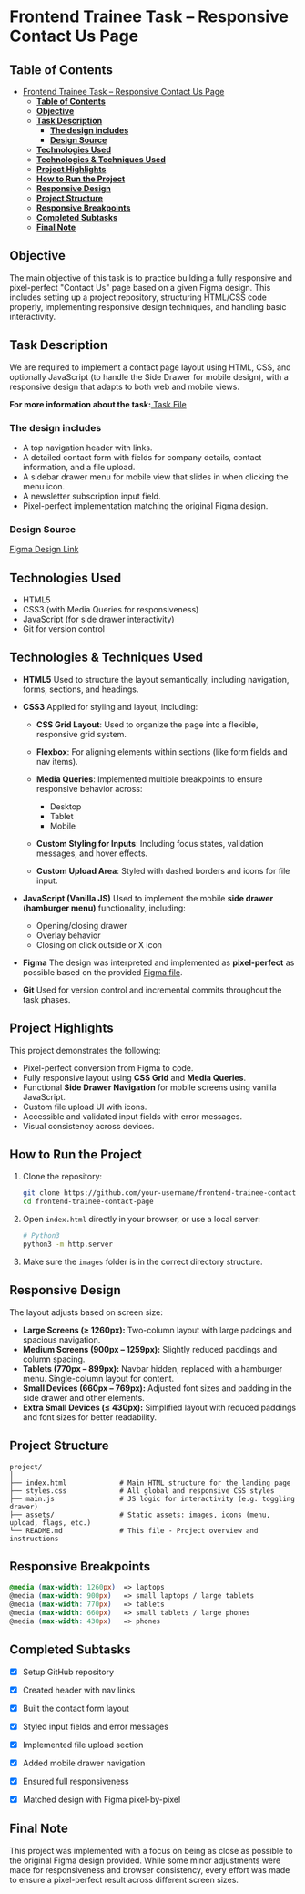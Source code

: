 # Frontend Trainee Task – Responsive Contact Us Page

## **Table of Contents**

- [Frontend Trainee Task – Responsive Contact Us Page](#frontend-trainee-task--responsive-contact-us-page)
  - [**Table of Contents**](#table-of-contents)
  - [**Objective**](#objective)
  - [**Task Description**](#task-description)
    - [**The design includes**](#the-design-includes)
    - [**Design Source**](#design-source)
  - [**Technologies Used**](#technologies-used)
  - [**Technologies \& Techniques Used**](#technologies--techniques-used)
  - [**Project Highlights**](#project-highlights)
  - [**How to Run the Project**](#how-to-run-the-project)
  - [**Responsive Design**](#responsive-design)
  - [**Project Structure**](#project-structure)
  - [**Responsive Breakpoints**](#responsive-breakpoints)
  - [**Completed Subtasks**](#completed-subtasks)
  - [**Final Note**](#final-note)

## </a>**Objective**
The main objective of this task is to practice building a fully responsive and pixel-perfect "Contact Us" page based on a given Figma design. This includes setting up a project repository, structuring HTML/CSS code properly, implementing responsive design techniques, and handling basic interactivity.

## </a>**Task Description**
We are required to implement a contact page layout using HTML, CSS, and optionally JavaScript (to handle the Side Drawer for mobile design), with a responsive design that adapts to both web and mobile views.

<span><strong>For more information about the task:</strong><a href="FE Trainee First Task.pdf"> Task File</a></span>

### </a>**The design includes**
<ul>
    <li>A top navigation header with links.</li>
    <li>A detailed contact form with fields for company details, contact information, and a file upload.</li>
    <li>A sidebar drawer menu for mobile view that slides in when clicking the menu icon.</li>
    <li>A newsletter subscription input field.</li>
    <li>Pixel-perfect implementation matching the original Figma design.</li>
</ul>

### </a>**Design Source**
[Figma Design Link](https://www.figma.com/design/OM5tJ8OWH102HaB4qcm7JL/Application-Form--Community-?node-id=0-1&p=f&t=clWf3BCAkk81SWFd-0)

## **Technologies Used**
<ul>
    <li>HTML5</li>
    <li>CSS3 (with Media Queries for responsiveness)</li>
    <li>JavaScript (for side drawer interactivity)</li>
    <li>Git for version control</li>
</ul>

## **Technologies & Techniques Used**

* **HTML5**
  Used to structure the layout semantically, including navigation, forms, sections, and headings.

* **CSS3**
  Applied for styling and layout, including:

  * **CSS Grid Layout**: Used to organize the page into a flexible, responsive grid system.
  * **Flexbox**: For aligning elements within sections (like form fields and nav items).
  * **Media Queries**: Implemented multiple breakpoints to ensure responsive behavior across:

    * Desktop
    * Tablet
    * Mobile
  * **Custom Styling for Inputs**: Including focus states, validation messages, and hover effects.
  * **Custom Upload Area**: Styled with dashed borders and icons for file input.

* **JavaScript (Vanilla JS)**
  Used to implement the mobile **side drawer (hamburger menu)** functionality, including:

  * Opening/closing drawer
  * Overlay behavior
  * Closing on click outside or X icon

* **Figma**
  The design was interpreted and implemented as **pixel-perfect** as possible based on the provided [Figma file](https://www.figma.com/design/OM5tJ8OWH102HaB4qcm7JL/Application-Form--Community-?node-id=0-1&p=f&t=clWf3BCAkk81SWFd-0).

* **Git**
  Used for version control and incremental commits throughout the task phases.

## **Project Highlights**

This project demonstrates the following:

* Pixel-perfect conversion from Figma to code.
* Fully responsive layout using **CSS Grid** and **Media Queries**.
* Functional **Side Drawer Navigation** for mobile screens using vanilla JavaScript.
* Custom file upload UI with icons.
* Accessible and validated input fields with error messages.
* Visual consistency across devices.

## **How to Run the Project**

1. Clone the repository:

   ```bash
   git clone https://github.com/your-username/frontend-trainee-contact-page.git
   cd frontend-trainee-contact-page
   ```

2. Open `index.html` directly in your browser, or use a local server:

   ```bash
   # Python3
   python3 -m http.server
   ```

3. Make sure the `images` folder is in the correct directory structure.

## **Responsive Design**

The layout adjusts based on screen size:

* **Large Screens (≥ 1260px):** Two-column layout with large paddings and spacious navigation.
* **Medium Screens (900px – 1259px):** Slightly reduced paddings and column spacing.
* **Tablets (770px – 899px):** Navbar hidden, replaced with a hamburger menu. Single-column layout for content.
* **Small Devices (660px – 769px):** Adjusted font sizes and padding in the side drawer and other elements.
* **Extra Small Devices (≤ 430px):** Simplified layout with reduced paddings and font sizes for better readability.
  
## **Project Structure**

```
project/
│
├── index.html             # Main HTML structure for the landing page
├── styles.css             # All global and responsive CSS styles
├── main.js                # JS logic for interactivity (e.g. toggling drawer)
├── assets/                # Static assets: images, icons (menu, upload, flags, etc.)
└── README.md              # This file - Project overview and instructions
```

## **Responsive Breakpoints**

```css
@media (max-width: 1260px)  => laptops
@media (max-width: 900px)   => small laptops / large tablets
@media (max-width: 770px)   => tablets
@media (max-width: 660px)   => small tablets / large phones
@media (max-width: 430px)   => phones
```

## **Completed Subtasks**

* [x] Setup GitHub repository
* [x] Created header with nav links
* [x] Built the contact form layout
* [x] Styled input fields and error messages
* [x] Implemented file upload section
* [x] Added mobile drawer navigation
* [x] Ensured full responsiveness
* [x] Matched design with Figma pixel-by-pixel


## **Final Note**

This project was implemented with a focus on being as close as possible to the original Figma design provided. While some minor adjustments were made for responsiveness and browser consistency, every effort was made to ensure a pixel-perfect result across different screen sizes.